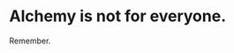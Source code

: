 <h1>Alchemy is not for everyone.</h1>
Remember.
<!---
Sphirye/Sphirye is a ✨ special ✨ repository because its `README.md` (this file) appears on your GitHub profile.
You can click the Preview link to take a look at your changes.
--->
